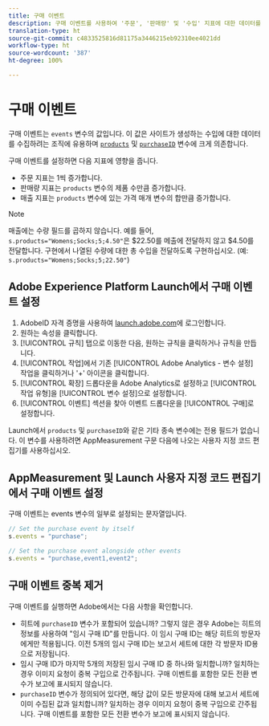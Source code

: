 ```yaml
---
title: 구매 이벤트
description: 구매 이벤트를 사용하여 '주문', '판매량' 및 '수입' 지표에 대한 데이터를 수집합니다.
translation-type: ht
source-git-commit: c4833525816d81175a3446215eb92310ee4021dd
workflow-type: ht
source-wordcount: '387'
ht-degree: 100%

---
```



# 구매 이벤트

구매 이벤트는 `events` 변수의 값입니다. 이 값은 사이트가 생성하는 수입에 대한 데이터를 수집하려는 조직에 유용하며 [`products`](../products.md) 및 [`purchaseID`](../purchaseid.md) 변수에 크게 의존합니다.

구매 이벤트를 설정하면 다음 지표에 영향을 줍니다.

* 주문 지표는 1씩 증가합니다.
* 판매량 지표는 `products` 변수의 제품 수만큼 증가합니다.
* 매출 지표는 `products` 변수에 있는 가격 매개 변수의 합만큼 증가합니다.

>[!NOTE]
>
>매출에는 수량 필드를 곱하지 않습니다. 예를 들어, `s.products="Womens;Socks;5;4.50"`은 $22.50를 메출에 전달하지 않고 $4.50를 전달합니다. 구현에서 나열된 수량에 대한 총 수입을 전달하도록 구현하십시오. (예: `s.products="Womens;Socks;5;22.50"`)

## Adobe Experience Platform Launch에서 구매 이벤트 설정

1. AdobeID 자격 증명을 사용하여 [launch.adobe.com](https://launch.adobe.com)에 로그인합니다.
2. 원하는 속성을 클릭합니다.
3. [!UICONTROL 규칙] 탭으로 이동한 다음, 원하는 규칙을 클릭하거나 규칙을 만듭니다.
4. [!UICONTROL 작업]에서 기존 [!UICONTROL Adobe Analytics - 변수 설정] 작업을 클릭하거나 &#39;+&#39; 아이콘을 클릭합니다.
5. [!UICONTROL 확장] 드롭다운을 Adobe Analytics로 설정하고 [!UICONTROL 작업 유형]을 [!UICONTROL 변수 설정]으로 설정합니다.
6. [!UICONTROL 이벤트] 섹션을 찾아 이벤트 드롭다운을 [!UICONTROL 구매]로 설정합니다.

Launch에서 `products` 및 `purchaseID`와 같은 기타 종속 변수에는  전용 필드가 없습니다. 이 변수를 사용하려면 AppMeasurement 구문 다음에 나오는 사용자 지정 코드 편집기를 사용하십시오.

## AppMeasurement 및 Launch 사용자 지정 코드 편집기에서 구매 이벤트 설정

구매 이벤트는 events 변수의 일부로 설정되는 문자열입니다.

```js
// Set the purchase event by itself
s.events = "purchase";

// Set the purchase event alongside other events
s.events = "purchase,event1,event2";
```

## 구매 이벤트 중복 제거

구매 이벤트를 실행하면 Adobe에서는 다음 사항을 확인합니다.

* 히트에 `purchaseID` 변수가 포함되어 있습니까? 그렇지 않은 경우 Adobe는 히트의 정보를 사용하여 &quot;임시 구매 ID&quot;를 만듭니다. 이 임시 구매 ID는 해당 히트의 방문자에게만 적용됩니다. 이전 5개의 임시 구매 ID는 보고서 세트에 대한 각 방문자 ID용으로 저장됩니다.
* 임시 구매 ID가 마지막 5개의 저장된 임시 구매 ID 중 하나와 일치합니까? 일치하는 경우 이미지 요청이 중복 구입으로 간주됩니다. 구매 이벤트를 포함한 모든 전환 변수가 보고에 표시되지 않습니다.
* `purchaseID` 변수가 정의되어 있다면, 해당 값이 모든 방문자에 대해 보고서 세트에 이미 수집된 값과 일치합니까? 일치하는 경우 이미지 요청이 중복 구입으로 간주됩니다. 구매 이벤트를 포함한 모든 전환 변수가 보고에 표시되지 않습니다.
